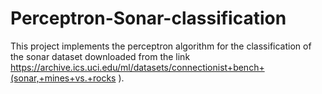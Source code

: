 # Perceptron-Sonar-classification
This project implements the perceptron algorithm for the classification of the sonar dataset downloaded from the link https://archive.ics.uci.edu/ml/datasets/connectionist+bench+(sonar,+mines+vs.+rocks ). 
